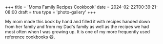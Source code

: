 +++
title = 'Moms Family Recipes Cookbook'
date = 2024-02-22T00:39:21-08:00
draft = true
type = 'photo-gallery'
+++

My mom made this book by hand and filled it with recipes handed down from her family and from my Dad's family as well as the recipes we had most often when I was growing up. It is one of my more frequently used reference cookbooks :smile:.